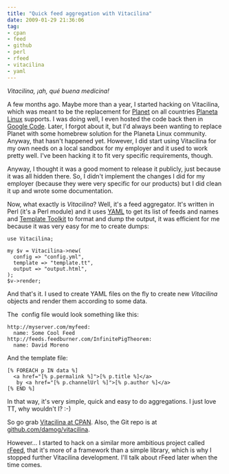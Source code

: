 ```yaml
---
title: "Quick feed aggregation with Vitacilina"
date: 2009-01-29 21:36:06
tag:
- cpan
- feed
- github
- perl
- rfeed
- vitacilina
- yaml
---
```

*Vitacilina, ¡ah, qué buena medicina!*

A few months ago. Maybe more than a year, I started hacking on Vitacilina, which was meant to be the replacement for [Planet](http://planetplanet.org) on all countries [Planeta Linux](http://planetalinux.org) supports. I was doing well, I even hosted the code back then in [Google Code](http://code.google.com/p/vitacilina). Later, I forgot about it, but I'd always been wanting to replace Planet with some homebrew solution for the Planeta Linux community. Anyway, that hasn't happened yet. However, I did start using Vitacilina for my own needs on a local sandbox for my employer and it used to work pretty well. I've been hacking it to fit very specific requirements, though.

Anyway, I thought it was a good moment to release it publicly, just because it was all hidden there. So, I didn't implement the changes I did for my employer (because they were very specific for our products) but I did clean it up and wrote some documentation.

Now, what exactly is *Vitacilina*? Well, it's a feed aggregator. It's written in Perl (it's a Perl module) and it uses [YAML](http://www.yaml.org/) to get its list of feeds and names and [Template Toolkit](http://template-toolkit.org/) to format and dump the output, it was efficient for me because it was very easy for me to create dumps:

    use Vitacilina;

    my $v = Vitacilina->new(
      config => "config.yml",
      template => "template.tt",
      output => "output.html",
    );
    $v->render;

And that's it. I used to create YAML files on the fly to create new *Vitacilina* objects and render them according to some data.

The  config file would look something like this:

    http://myserver.com/myfeed:
      name: Some Cool Feed
    http://feeds.feedburner.com/InfinitePigTheorem:
      name: David Moreno

And the template file:

    [% FOREACH p IN data %]
      <a href="[% p.permalink %]">[% p.title %]</a>
       by <a href="[% p.channelUrl %]">[% p.author %]</a>
    [% END %]

In that way, it's very simple, quick and easy to do aggregations. I just love TT, why wouldn't I? :-)

So go grab [Vitacilina at CPAN](https://metacpan.org/pod/Vitacilina). Also, the Git repo is at [github.com/damog/vitacilina](http://github.com/damog/vitacilina).

However... I started to hack on a similar more ambitious project called [rFeed](http://github.com/damog/rfeed), that it's more of a framework than a simple library, which is why I stopped further Vitacilina development. I'll talk about rFeed later when the time comes.
